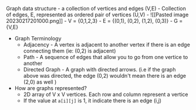 Graph data structure - a collection of vertices and edges (V,E)
	- Collection of edges, E, represented as ordered pair of vertices (U,V)
	- ![[Pasted image 20230217201000.png]]
	- V = {0,1,2,3}
	- E = {(0,1), (0,2), (1,2), (0,3)}
	- G = {V,E} 
- Graph Terminology
	- Adjacency - A vertex is adjacent to another vertex if there is an edge connecting them (ie: (0,2) is adjacent)
	- Path - A sequence of edges that allow you to go from one vertice to another
	- Directed Graph - A graph with directed arrows. (i.e if the graph above was directed, the edge (0,2) wouldn't mean there is an edge (2,0) as well )
- How are graphs represented? 
	- 2D array of V x V vertices. Each row and column represent a vertice
	- If the value at `a[i][j]` is 1, it indicate there is an edge (i,j) 